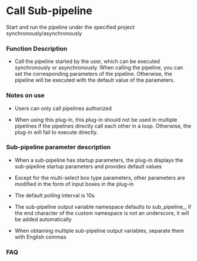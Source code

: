 # Call Sub-pipeline
Start and run the pipeline under the specified project synchronously/asynchronously

### Function Description

- Call the pipeline started by the user, which can be executed synchronously or asynchronously. When calling the pipeline, you can set the corresponding parameters of the pipeline. Otherwise, the pipeline will be executed with the default value of the parameters.

### Notes on use

- Users can only call pipelines authorized

- When using this plug-in, this plug-in should not be used in multiple pipelines if the pipelines directly call each other in a loop. Otherwise, the plug-in will fail to execute directly.

### Sub-pipeline parameter description

- When a sub-pipeline has startup parameters, the plug-in displays the sub-pipeline startup parameters and provides default values

- Except for the multi-select box type parameters, other parameters are modified in the form of input boxes in the plug-in

- The default polling interval is 10s

- The sub-pipeline output variable namespace defaults to sub_pipeline_, if the end character of the custom namespace is not an underscore, it will be added automatically

- When obtaining multiple sub-pipeline output variables, separate them with English commas

### FAQ
